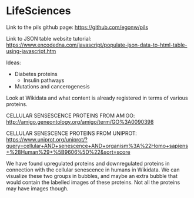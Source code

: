 # LifeSciences
Link to the pils github page: https://github.com/egonw/pils

Link to JSON table website tutorial: https://www.encodedna.com/javascript/populate-json-data-to-html-table-using-javascript.htm

Ideas:
  - Diabetes proteins
    - Insulin pathways
  - Mutations and cancerogenesis
  
Look at Wikidata and what content is already registered in terms of various proteins.

CELLULAR SENSESCENCE PROTEINS FROM AMIGO:
http://amigo.geneontology.org/amigo/term/GO%3A0090398

CELLULAR SENESCENCE PROTEINS FROM UNIPROT:
https://www.uniprot.org/uniprot/?query=cellular+AND+senescence+AND+organism%3A%22Homo+sapiens+%28Human%29+%5B9606%5D%22&sort=score

We have found upregulated proteins and downregulated proteins in connection with the cellular senescence in humans in Wikidata.
We can visualize these two groups in bubbles, and maybe an extra bubble that would contain the labelled images of these proteins.
Not all the proteins may have images though.
